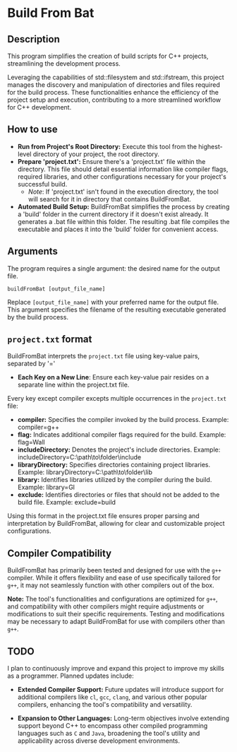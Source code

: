 # Build From Bat

## Description
This program simplifies the creation of build scripts for C++ projects, streamlining the development process.

Leveraging the capabilities of std::filesystem and std::ifstream, this project manages the discovery and manipulation of directories and files required for the build process. These functionalities enhance the efficiency of the project setup and execution, contributing to a more streamlined workflow for C++ development.

## How to use
- **Run from Project's Root Directory:** Execute this tool from the highest-level directory of your project, the root directory.
- **Prepare 'project.txt':** Ensure there's a 'project.txt' file within the directory. This file should detail essential information like compiler flags, required libraries, and other configurations necessary for your project's successful build.
  - *Note*: If 'project.txt' isn't found in the execution directory, the tool will search for it in directory that contains BuildFromBat.
- **Automated Build Setup:** BuildFromBat simplifies the process by creating a 'build' folder in the current directory if it doesn't exist already. It generates a .bat file within this folder. The resulting .bat file compiles the executable and places it into the 'build' folder for convenient access.

## Arguments
The program requires a single argument: the desired name for the output file.

```console
buildFromBat [output_file_name]
```

Replace `[output_file_name]` with your preferred name for the output file. This argument specifies the filename of the resulting executable generated by the build process.

## `project.txt` format
BuildFromBat interprets the `project.txt` file using key-value pairs, separated by '='

- **Each Key on a New Line**: Ensure each key-value pair resides on a separate line within the project.txt file.

Every key except compiler excepts multiple occurrences in the `project.txt` file:

- **compiler:** Specifies the compiler invoked by the build process. Example: compiler=g++
- **flag:** Indicates additional compiler flags required for the build. Example: flag=Wall
- **includeDirectory:** Denotes the project's include directories. Example: includeDirectory=C:\path\to\folder\include
- **libraryDirectory:** Specifies directories containing project libraries. Example: libraryDirectory=C:\path\to\folder\lib
- **library:** Identifies libraries utilized by the compiler during the build. Example: library=Gl
- **exclude:** Identifies directories or files that should not be added to the build file. Example: exclude=build

Using this format in the project.txt file ensures proper parsing and interpretation by BuildFromBat, allowing for clear and customizable project configurations.

## Compiler Compatibility
BuildFromBat has primarily been tested and designed for use with the `g++` compiler. While it offers flexibility and ease of use specifically tailored for `g++`, it may not seamlessly function with other compilers out of the box.

**Note:** The tool's functionalities and configurations are optimized for `g++`, and compatibility with other compilers might require adjustments or modifications to suit their specific requirements. Testing and modifications may be necessary to adapt BuildFromBat for use with compilers other than `g++`.

## TODO
  I plan to continuously improve and expand this project to improve my skills as a programmer. Planned updates include:

  - **Extended Compiler Support:** Future updates will introduce support for additional compilers like `cl`, `gcc`, `clang`, and various other popular compilers, enhancing the tool's compatibility and versatility.

  - **Expansion to Other Languages:** Long-term objectives involve extending support beyond C++ to encompass other compiled programming languages such as `C` and `Java`, broadening the tool's utility and applicability across diverse development environments.

